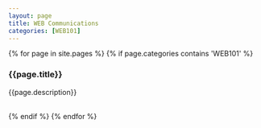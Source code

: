 ```yaml
---
layout: page
title: WEB Communications
categories: [WEB101]
---
```

{% for page in site.pages %}
  {% if page.categories contains 'WEB101' %}
    <div class="item">
      <h3>{{page.title}}</h3>
      <p>{{page.description}}</p>  
    </div>
  {% endif %}
{% endfor %}
